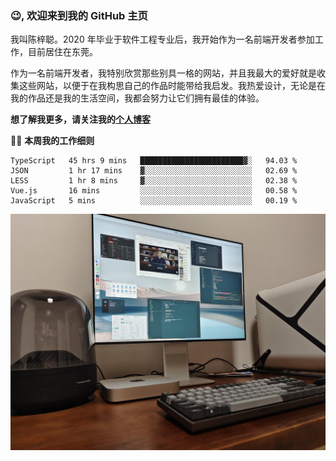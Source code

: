 ### 😉, 欢迎来到我的 GitHub 主页

我叫陈梓聪。2020 年毕业于软件工程专业后，我开始作为一名前端开发者参加工作，目前居住在东莞。

作为一名前端开发者，我特别欣赏那些别具一格的网站，并且我最大的爱好就是收集这些网站，以便于在我构思自己的作品时能带给我启发。我热爱设计，无论是在我的作品还是我的生活空间，我都会努力让它们拥有最佳的体验。

**想了解我更多，请关注我的[个人博客](https://leoku.top)**

🧑‍💻 **本周我的工作细则**
<!--START_SECTION:waka-->
```text
TypeScript   45 hrs 9 mins   ███████████████████████▓░   94.03 % 
JSON         1 hr 17 mins    ▓░░░░░░░░░░░░░░░░░░░░░░░░   02.69 % 
LESS         1 hr 8 mins     ▓░░░░░░░░░░░░░░░░░░░░░░░░   02.38 % 
Vue.js       16 mins         ░░░░░░░░░░░░░░░░░░░░░░░░░   00.58 % 
JavaScript   5 mins          ░░░░░░░░░░░░░░░░░░░░░░░░░   00.19 % 
```
<!--END_SECTION:waka-->

![desktop](./mine.jpg)
